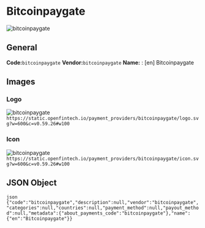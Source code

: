 # Bitcoinpaygate 
![bitcoinpaygate](https://static.openfintech.io/payment_providers/bitcoinpaygate/logo.svg?w=600&c=v0.59.26#w100) 
## General 
**Code:**`bitcoinpaygate` 
**Vendor:**`bitcoinpaygate` 
**Name:** 
:	[en] Bitcoinpaygate 
## Images 
### Logo 
![bitcoinpaygate](https://static.openfintech.io/payment_providers/bitcoinpaygate/logo.svg?w=600&c=v0.59.26#w100) 
``` https://static.openfintech.io/payment_providers/bitcoinpaygate/logo.svg?w=600&c=v0.59.26#w100 ``` 
### Icon 
![bitcoinpaygate](https://static.openfintech.io/payment_providers/bitcoinpaygate/icon.svg?w=600&c=v0.59.26#w100) 
``` https://static.openfintech.io/payment_providers/bitcoinpaygate/icon.svg?w=600&c=v0.59.26#w100 ``` 
## JSON Object 
```json {"code":"bitcoinpaygate","description":null,"vendor":"bitcoinpaygate","categories":null,"countries":null,"payment_method":null,"payout_method":null,"metadata":{"about_payments_code":"bitcoinpaygate"},"name":{"en":"Bitcoinpaygate"}} ``` 

